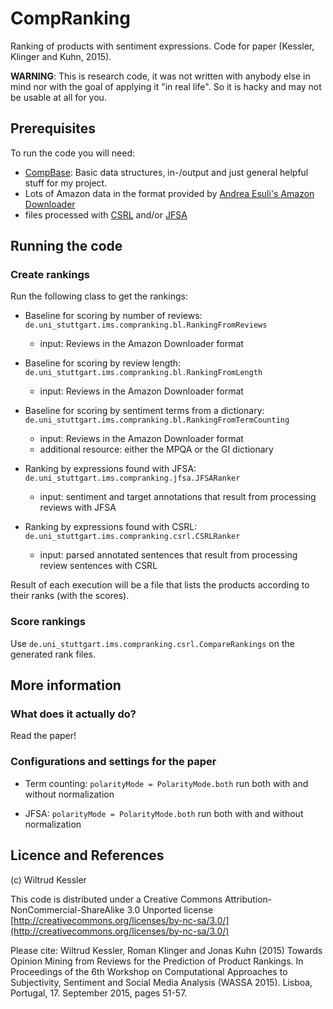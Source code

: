 # CompRanking

Ranking of products with sentiment expressions.
Code for paper (Kessler, Klinger and Kuhn, 2015).

__WARNING__: This is research code, it was not written with anybody else in mind nor with the goal of applying it "in real life". So it is hacky and may not be usable at all for you.



## Prerequisites

To run the code you will need:

- [CompBase](https://github.com/WiltrudKessler/CompBase): 
   Basic data structures, in-/output and just general helpful stuff for my project.
- Lots of Amazon data in the format provided by [Andrea Esuli's Amazon Downloader](https://github.com/aesuli/Amazon-downloader)
- files processed with [CSRL](https://github.com/WiltrudKessler/Csrl) and/or [JFSA](https://bitbucket.org/rklinger/jfsa)


## Running the code


### Create rankings

Run the following class to get the rankings:

- Baseline for scoring by number of reviews: `de.uni_stuttgart.ims.compranking.bl.RankingFromReviews`
  - input: Reviews in the Amazon Downloader format
- Baseline for scoring by review length: `de.uni_stuttgart.ims.compranking.bl.RankingFromLength`
  - input: Reviews in the Amazon Downloader format
- Baseline for scoring by sentiment terms from a dictionary: `de.uni_stuttgart.ims.compranking.bl.RankingFromTermCounting`
  - input: Reviews in the Amazon Downloader format
  - additional resource: either the MPQA or the GI dictionary

- Ranking by expressions found with JFSA: `de.uni_stuttgart.ims.compranking.jfsa.JFSARanker`
  - input: sentiment and target annotations that result from processing reviews with JFSA
- Ranking by expressions found with CSRL: `de.uni_stuttgart.ims.compranking.csrl.CSRLRanker`
  - input: parsed annotated sentences that result from processing review sentences with CSRL

Result of each execution will be a file that lists the products according to their ranks (with the scores).


### Score rankings

Use `de.uni_stuttgart.ims.compranking.csrl.CompareRankings` on the generated rank files.


## More information

### What does it actually do?

Read the paper!


### Configurations and settings for the paper

- Term counting: `polarityMode = PolarityMode.both`
   run both with and without normalization

- JFSA: `polarityMode = PolarityMode.both`
   run both with and without normalization



## Licence and References

(c) Wiltrud Kessler

This code is distributed under a Creative Commons Attribution-NonCommercial-ShareAlike 3.0 Unported license
[http://creativecommons.org/licenses/by-nc-sa/3.0/](http://creativecommons.org/licenses/by-nc-sa/3.0/)

Please cite:
Wiltrud Kessler, Roman Klinger and Jonas Kuhn (2015)
Towards Opinion Mining from Reviews for the Prediction of Product Rankings.
In Proceedings of the 6th Workshop on Computational Approaches to Subjectivity, Sentiment and Social Media Analysis (WASSA 2015). Lisboa, Portugal, 17. September 2015, pages 51-57.